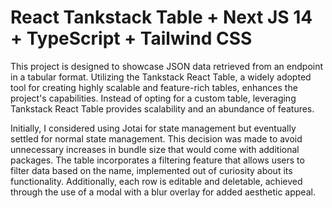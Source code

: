 # React Tankstack Table + Next JS 14 + TypeScript + Tailwind CSS

This project is designed to showcase JSON data retrieved from an endpoint in a tabular format. Utilizing the Tankstack React Table, a widely adopted tool for creating highly scalable and feature-rich tables, enhances the project's capabilities. Instead of opting for a custom table, leveraging Tankstack React Table provides scalability and an abundance of features.

Initially, I considered using Jotai for state management but eventually settled for normal state management. This decision was made to avoid unnecessary increases in bundle size that would come with additional packages. The table incorporates a filtering feature that allows users to filter data based on the name, implemented out of curiosity about its functionality. Additionally, each row is editable and deletable, achieved through the use of a modal with a blur overlay for added aesthetic appeal.
